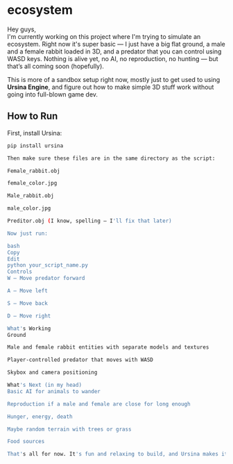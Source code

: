 # ecosystem

Hey guys,  
I'm currently working on this project where I'm trying to simulate an ecosystem. Right now it's super basic — I just have a big flat ground, a male and a female rabbit loaded in 3D, and a predator that you can control using WASD keys. Nothing is alive yet, no AI, no reproduction, no hunting — but that’s all coming soon (hopefully).

This is more of a sandbox setup right now, mostly just to get used to using **Ursina Engine**, and figure out how to make simple 3D stuff work without going into full-blown game dev.

## How to Run

First, install Ursina:

```bash
pip install ursina

Then make sure these files are in the same directory as the script:

Female_rabbit.obj

female_color.jpg

Male_rabbit.obj

male_color.jpg

Preditor.obj (I know, spelling — I'll fix that later)

Now just run:

bash
Copy
Edit
python your_script_name.py
Controls
W — Move predator forward

A — Move left

S — Move back

D — Move right

What's Working
Ground

Male and female rabbit entities with separate models and textures

Player-controlled predator that moves with WASD

Skybox and camera positioning

What's Next (in my head)
Basic AI for animals to wander

Reproduction if a male and female are close for long enough

Hunger, energy, death

Maybe random terrain with trees or grass

Food sources

That's all for now. It's fun and relaxing to build, and Ursina makes it way easier than I expected.